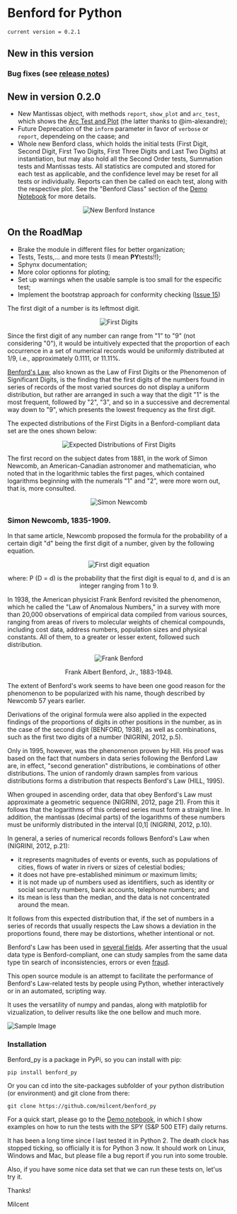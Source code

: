 # Benford for Python

`current version = 0.2.1`

## New in this version

### Bug fixes (see [release notes]())

## New in version 0.2.0

- New Mantissas object, with methods `report`, `show_plot` and `arc_test`, which shows the [Arc Test and Plot](https://github.com/milcent/benford_py/pull/24) (the latter thanks to @im-alexandre);
- Future Deprecation of the `inform` parameter in favor of `verbose` or `report`, dependeing on the caase; and
- Whole new Benford class, which holds the initial tests (First Digit,
Second Digit, First Two Digits, First Three Digits and Last Two Digits) at instantiation, but may also hold all the Second Order tests, Summation tests and Mantissas tests. All statistics are computed and stored for each test as applicable, and the confidence level may be reset for all tests or individually. Reports can then be called on each test, along with the respective plot. See the "Benford Class" section of the [Demo Notebook](https://github.com/milcent/benford_py/blob/master/Demo.ipynb) for more details.

<p align="center">
  <img alt="New Benford Instance" src="https://github.com/milcent/benford_py/blob/master/img/Benford_Instance.png">
</p>

## On the RoadMap

- Brake the module in different files for better organization;
- Tests, Tests,... and more tests (I mean **PY**tests!!);
- Sphynx documentation;
- More color optionns for ploting;
- Set up warnings when the usable sample is too small for the especific test;
- Implement the bootstrap approach for conformity checking ([Issue 15](https://github.com/milcent/benford_py/issues/15))

The first digit of a number is its leftmost digit.
<p align="center">
  <img alt="First Digits" src="https://github.com/milcent/benford_py/blob/master/img/First_Digits.png">
</p>

Since the first digit of any number can range from "1" to "9"
(not considering "0"), it would be intuitively expected that the
proportion of each occurrence in a set of numerical records would
be uniformly distributed at 1/9, i.e., approximately 0.1111,
or 11.11%.

[Benford's Law](https://en.wikipedia.org/wiki/Benford%27s_law),
also known as the Law of First Digits or the Phenomenon of
Significant Digits, is the finding that the first digits of the
numbers found in series of records of the most varied sources do
not display a uniform distribution, but rather are arranged in such
a way that the digit "1" is the most frequent, followed by "2",
"3", and so in a successive and decremental way down to "9", 
which presents the lowest frequency as the first digit.

The expected distributions of the First Digits in a
Benford-compliant data set are the ones shown below:
<p align="center">
  <img alt="Expected Distributions of First Digits" src="https://github.com/milcent/benford_py/blob/master/img/First.png">
</p>

The first record on the subject dates from 1881, in the work of
Simon Newcomb, an American-Canadian astronomer and mathematician,
who noted that in the logarithmic tables the first pages, which
contained logarithms beginning with the numerals "1" and "2",
were more worn out, that is, more consulted.

<p align="center">
  <img alt="Simon Newcomb" src="https://github.com/milcent/benford_py/blob/master/img/Simon_Newcomb_APS.jpg">
</p>
<p align="center"><h3>
Simon Newcomb, 1835-1909.</h3>
</p>

In that same article, Newcomb proposed the formula for the
probability of a certain digit "d" being the first digit of a
number, given by the following equation.

<p align="center">
  <img alt="First digit equation" src="https://github.com/milcent/benford_py/blob/master/img/formula.png">
</p>
<p align="center"> where: P (D = d) is the probability that
  the first digit is equal to d, and d is an integer ranging 
  from 1 to 9.
</p>

In 1938, the American physicist Frank Benford revisited the 
phenomenon, which he called the "Law of Anomalous Numbers," in 
a survey with more than 20,000 observations of empirical data 
compiled from various sources, ranging from areas of rivers to
molecular weights of chemical compounds, including cost data, 
address numbers, population sizes and physical constants. All 
of them, to a greater or lesser extent, followed such 
distribution.

<p align="center">
  <img alt="Frank Benford" src="https://github.com/milcent/benford_py/blob/master/img/2429_Benford-Frank.jpg">
</p>
<p align="center">
  Frank Albert Benford, Jr., 1883-1948.
</p>

The extent of Benford's work seems to have been one good reason 
for the phenomenon to be popularized with his name, though 
described by Newcomb 57 years earlier.

Derivations of the original formula were also applied in the 
expected findings of the proportions of digits in other 
positions in the number, as in the case of the second digit
(BENFORD, 1938), as well as combinations, such as the first 
two digits of a number (NIGRINI, 2012, p.5).

Only in 1995, however, was the phenomenon proven by Hill. 
His proof was based on the fact that numbers in data series
following the Benford Law are, in effect, "second generation"
distributions, ie combinations of other distributions.
The union of randomly drawn samples from various distributions
forms a distribution that respects Benford's Law (HILL, 1995).

When grouped in ascending order, data that obey Benford's Law 
must approximate a geometric sequence (NIGRINI, 2012, page 21).
From this it follows that the logarithms of this ordered series
must form a straight line. In addition, the mantissas (decimal
parts) of the logarithms of these numbers must be uniformly
distributed in the interval [0,1] (NIGRINI, 2012, p.10).

In general, a series of numerical records follows Benford's Law
when (NIGRINI, 2012, p.21):
* it represents magnitudes of events or events, such as populations
of cities, flows of water in rivers or sizes of celestial bodies;
* it does not have pre-established minimum or maximum limits;
* it is not made up of numbers used as identifiers, such as 
identity or social security numbers, bank accounts, telephone numbers; and
* its mean is less than the median, and the data is not
concentrated around the mean.

It follows from this expected distribution that, if the set of
numbers in a series of records that usually respects the Law
shows a deviation in the proportions found, there may be
distortions, whether intentional or not.

Benford's Law has been used in [several fields](http://www.benfordonline.net/). 
Afer asserting that the usual data type is Benford-compliant,
one can study samples from the same data type tin search of
inconsistencies, errors or even [fraud](https://www.amazon.com.br/Benfords-Law-Applications-Accounting-Detection/dp/1118152859).

This open source module is an attempt to facilitate the 
performance of Benford's Law-related tests by people using
Python, whether interactively or in an automated, scripting way.

It uses the versatility of numpy and pandas, along with
matplotlib for vizualization, to deliver results like the one
bellow and much more.

![Sample Image](https://github.com/milcent/benford_py/blob/master/img/SPY-f2d-conf_level-95.png)

### Installation

Benford_py is a package in PyPi, so you can install with pip:

`pip install benford_py`

Or you can cd into the site-packages subfolder of your python distribution (or environment) and git clone from there:

`git clone https://github.com/milcent/benford_py`

For a quick start, please go to the [Demo notebook](https://github.com/milcent/benford_py/blob/master/Demo.ipynb), in which I show examples on how to run the tests with the SPY (S&P 500 ETF) daily returns.

It has been a long time since I last tested it in Python 2. The death clock has stopped ticking, so officially it is for Python 3 now. It should work on Linux, Windows and Mac, but please file a bug report if you run into some trouble.

Also, if you have some nice data set that we can run these tests on, let'us try it.

Thanks!

Milcent
